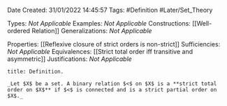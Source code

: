 <div class="topSpace"></div>

Date Created: 31/01/2022 14:45:57
Tags: #Definition #Later/Set_Theory

Types: _Not Applicable_
Examples: _Not Applicable_
Constructions: [[Well-ordered Relation]]
Generalizations: _Not Applicable_

Properties: [[Reflexive closure of strict orders is non-strict]]
Sufficiencies: _Not Applicable_
Equivalences: [[Strict total order iff transitive and asymmetric]]
Justifications: _Not Applicable_

``` ad-Definition
title: Definition.

_Let $X$ be a set. A binary relation $<$ on $X$ is a **strict total order on $X$** if $<$ is connected and is a strict partial order on $X$._

```
